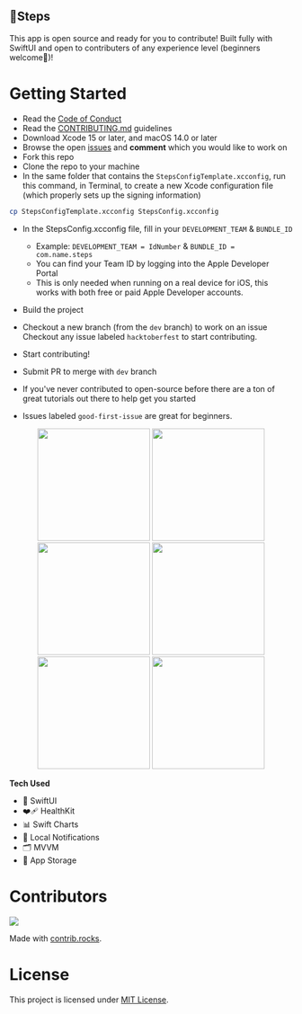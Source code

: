 
## 🏃Steps 

This app is open source and ready for you to contribute! Built fully with SwiftUI and open to contributers of any experience level (beginners welcome🙂)!

# Getting Started
* Read the [Code of Conduct](https://github.com/brittanyarima/Steps/blob/main/CODE_OF_CONDUCT.md)
* Read the [CONTRIBUTING.md](https://github.com/brittanyarima/Steps/blob/main/CONTRIBUTING.md) guidelines
* Download Xcode 15 or later, and macOS 14.0 or later
* Browse the open [issues](https://github.com/brittanyarima/Steps/issues) and **comment** which you would like to work on
* Fork this repo
* Clone the repo to your machine
* In the same folder that contains the `StepsConfigTemplate.xcconfig`, run this command, in Terminal, to create a new Xcode configuration file (which properly sets up the signing information)

```sh
cp StepsConfigTemplate.xcconfig StepsConfig.xcconfig
```

* In the StepsConfig.xcconfig file, fill in your `DEVELOPMENT_TEAM` & `BUNDLE_ID`
   * Example: `DEVELOPMENT_TEAM = IdNumber` & `BUNDLE_ID = com.name.steps`
   * You can find your Team ID by logging into the Apple Developer Portal
   * This is only needed when running on a real device for iOS, this works with both free or paid Apple Developer accounts.
* Build the project

* Checkout a new branch (from the `dev` branch) to work on an issue
Checkout any issue labeled `hacktoberfest` to start contributing.

* Start contributing!
* Submit PR to merge with `dev` branch
* If you've never contributed to open-source before there are a ton of great tutorials out there to help get you started
* Issues labeled `good-first-issue` are great for beginners.


<p align="center">
<img src="https://user-images.githubusercontent.com/76922883/209883943-03fc014d-778a-429d-8817-79d5a665ba0d.jpg" width="200"/>
<img src="https://user-images.githubusercontent.com/76922883/209884023-aca50258-92ee-4dcf-89db-5e69ee6d3076.jpg" width="200"/>
<img src="https://user-images.githubusercontent.com/76922883/209884047-f5b8bf5f-7ee5-43f1-bedc-6c7786197a13.jpg" width="200"/>
<img src="https://user-images.githubusercontent.com/76922883/209884076-f3ebcd7b-5dc2-49c2-9762-83e50c19e102.jpg" width="200"/>
<img src="https://user-images.githubusercontent.com/76922883/209884112-f3ad71cd-2fb7-4473-a1d3-8fbdb3c37a00.jpg" width="200"/>
<img src="https://user-images.githubusercontent.com/76922883/209884150-6c2d5d16-c84d-475a-a797-b0f5b2288a41.mp4" width="200"/>
</p>

**Tech Used**
- 🎨 SwiftUI
- ❤️‍🩹 HealthKit
- 📊 Swift Charts
- 🔔 Local Notifications
- 🗂️ MVVM
- 💾 App Storage

  
# Contributors  
<a href="https://github.com/brittanyarima/Steps/graphs/contributors">
  <img src="https://contrib.rocks/image?repo=brittanyarima/Steps" />
</a>

Made with [contrib.rocks](https://contrib.rocks).


# License 
This project is licensed under [MIT License](https://github.com/brittanyarima/Steps/blob/main/LICENSE).
